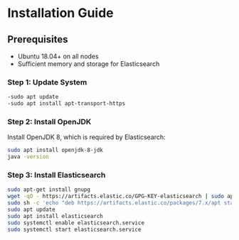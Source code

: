 # Installation Guide

## Prerequisites
- Ubuntu 18.04+ on all nodes
- Sufficient memory and storage for Elasticsearch

### Step 1: Update System
```bash
-sudo apt update
-sudo apt install apt-transport-https

```

### Step 2: Install OpenJDK
Install OpenJDK 8, which is required by Elasticsearch:


```bash
sudo apt install openjdk-8-jdk
java -version
```

### Step 3: Install Elasticsearch

```bash
sudo apt-get install gnupg
wget -qO - https://artifacts.elastic.co/GPG-KEY-elasticsearch | sudo apt-key add -
sudo sh -c 'echo "deb https://artifacts.elastic.co/packages/7.x/apt stable main" > /etc/apt/sources.list.d/elastic-7.x.list'
sudo apt update
sudo apt install elasticsearch
sudo systemctl enable elasticsearch.service
sudo systemctl start elasticsearch.service
```

